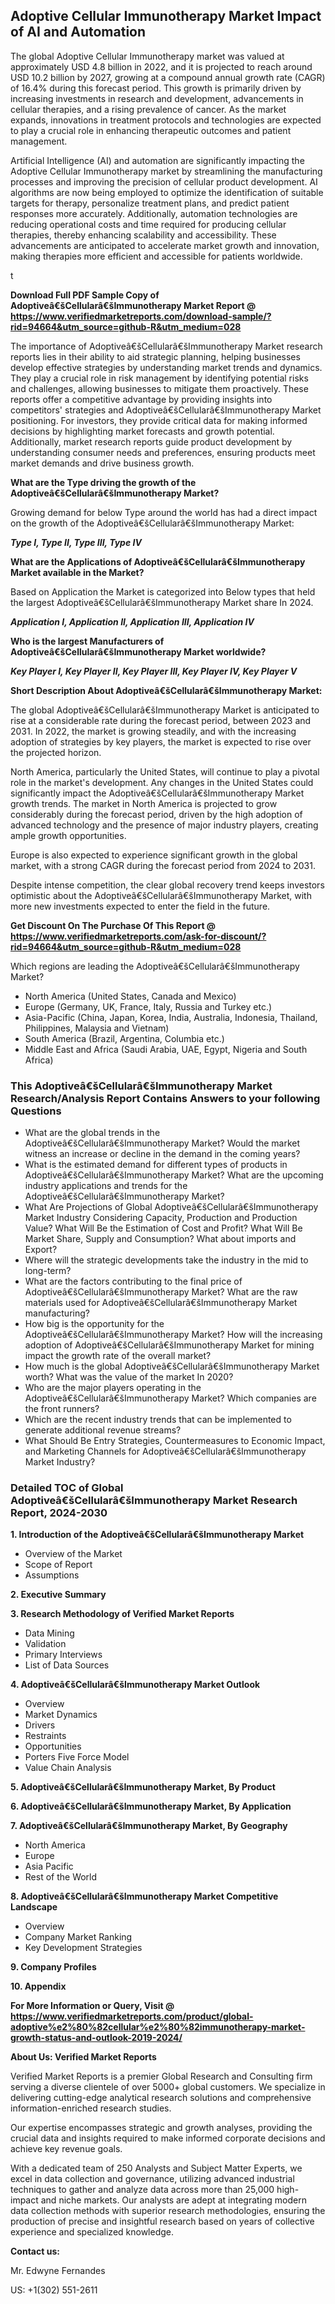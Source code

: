<h2>Adoptive Cellular Immunotherapy Market Impact of AI and Automation</h2><p>The global Adoptive Cellular Immunotherapy market was valued at approximately USD 4.8 billion in 2022, and it is projected to reach around USD 10.2 billion by 2027, growing at a compound annual growth rate (CAGR) of 16.4% during this forecast period. This growth is primarily driven by increasing investments in research and development, advancements in cellular therapies, and a rising prevalence of cancer. As the market expands, innovations in treatment protocols and technologies are expected to play a crucial role in enhancing therapeutic outcomes and patient management.</p><p>Artificial Intelligence (AI) and automation are significantly impacting the Adoptive Cellular Immunotherapy market by streamlining the manufacturing processes and improving the precision of cellular product development. AI algorithms are now being employed to optimize the identification of suitable targets for therapy, personalize treatment plans, and predict patient responses more accurately. Additionally, automation technologies are reducing operational costs and time required for producing cellular therapies, thereby enhancing scalability and accessibility. These advancements are anticipated to accelerate market growth and innovation, making therapies more efficient and accessible for patients worldwide.</p>t</p><p id="" class=""><strong>Download Full PDF Sample Copy of Adoptiveâ€šCellularâ€šImmunotherapy Market Report @ <a href="https://www.verifiedmarketreports.com/download-sample/?rid=94664&utm_source=github-R&utm_medium=028" target="_blank">https://www.verifiedmarketreports.com/download-sample/?rid=94664&utm_source=github-R&utm_medium=028</a></strong></p><p>The importance of&nbsp;Adoptiveâ€šCellularâ€šImmunotherapy Market research reports lies in their ability to aid strategic planning, helping businesses develop effective strategies by understanding market trends and dynamics. They play a crucial role in risk management by identifying potential risks and challenges, allowing businesses to mitigate them proactively. These reports offer a competitive advantage by providing insights into competitors' strategies and Adoptiveâ€šCellularâ€šImmunotherapy Market positioning. For investors, they provide critical data for making informed decisions by highlighting market forecasts and growth potential. Additionally, market research reports guide product development by understanding consumer needs and preferences, ensuring products meet market demands and drive business growth.</p><p><strong>What are the&nbsp;Type driving the growth of the Adoptiveâ€šCellularâ€šImmunotherapy Market?</strong></p><p id="" class="">Growing demand for below Type around the world has had a direct impact on the growth of the Adoptiveâ€šCellularâ€šImmunotherapy Market:</p><em><strong>Type I, Type II, Type III, Type IV</strong></em></p><strong>What are the&nbsp;Applications&nbsp;of Adoptiveâ€šCellularâ€šImmunotherapy Market available in the Market?</strong></p><p id="" class="">Based on Application the Market is categorized into Below types that held the largest Adoptiveâ€šCellularâ€šImmunotherapy Market share In 2024.</p><em><strong>Application I, Application II, Application III, Application IV</strong></em></p><strong>Who is the largest Manufacturers of Adoptiveâ€šCellularâ€šImmunotherapy Market worldwide?</strong></p><p><em><strong>Key Player I, Key Player II, Key Player III, Key Player IV, Key Player V</strong></em></p><p id="" class=""><strong>Short Description About Adoptiveâ€šCellularâ€šImmunotherapy Market:</strong></p><p>The global Adoptiveâ€šCellularâ€šImmunotherapy Market is anticipated to rise at a considerable rate during the forecast period, between 2023 and 2031. In 2022, the market is growing steadily, and with the increasing adoption of strategies by key players, the market is expected to rise over the projected horizon.</p><p>North America, particularly the United States, will continue to play a pivotal role in the market's development. Any changes in the United States could significantly impact the Adoptiveâ€šCellularâ€šImmunotherapy Market growth trends. The market in North America is projected to grow considerably during the forecast period, driven by the high adoption of advanced technology and the presence of major industry players, creating ample growth opportunities.</p><p>Europe is also expected to experience significant growth in the global market, with a strong CAGR during the forecast period from 2024 to 2031.</p><p>Despite intense competition, the clear global recovery trend keeps investors optimistic about the Adoptiveâ€šCellularâ€šImmunotherapy Market, with more new investments expected to enter the field in the future.</p><p id="" class=""><strong>Get Discount On The Purchase Of This Report @ <a href="https://www.verifiedmarketreports.com/ask-for-discount/?rid=94664&utm_source=github-R&utm_medium=028" target="_blank">https://www.verifiedmarketreports.com/ask-for-discount/?rid=94664&utm_source=github-R&utm_medium=028</a></strong></p>Which regions are leading the Adoptiveâ€šCellularâ€šImmunotherapy Market?</p><ul><li>North America (United States, Canada and Mexico)</li><li>Europe (Germany, UK, France, Italy, Russia and Turkey etc.)</li><li>Asia-Pacific (China, Japan, Korea, India, Australia, Indonesia, Thailand, Philippines, Malaysia and Vietnam)</li><li>South America (Brazil, Argentina, Columbia etc.)</li><li>Middle East and Africa (Saudi Arabia, UAE, Egypt, Nigeria and South Africa)</li></ul><h3 id="" class="">This Adoptiveâ€šCellularâ€šImmunotherapy Market Research/Analysis Report Contains Answers to your following Questions</h3><ul><li>What are the global trends in the Adoptiveâ€šCellularâ€šImmunotherapy Market? Would the market witness an increase or decline in the demand in the coming years?</li><li>What is the estimated demand for different types of products in Adoptiveâ€šCellularâ€šImmunotherapy Market? What are the upcoming industry applications and trends for the Adoptiveâ€šCellularâ€šImmunotherapy Market?</li><li>What Are Projections of Global Adoptiveâ€šCellularâ€šImmunotherapy Market Industry Considering Capacity, Production and Production Value? What Will Be the Estimation of Cost and Profit? What Will Be Market Share, Supply and Consumption? What about imports and Export?</li><li>Where will the strategic developments take the industry in the mid to long-term?</li><li>What are the factors contributing to the final price of Adoptiveâ€šCellularâ€šImmunotherapy Market? What are the raw materials used for Adoptiveâ€šCellularâ€šImmunotherapy Market manufacturing?</li><li>How big is the opportunity for the Adoptiveâ€šCellularâ€šImmunotherapy Market? How will the increasing adoption of Adoptiveâ€šCellularâ€šImmunotherapy Market for mining impact the growth rate of the overall market?</li><li>How much is the global Adoptiveâ€šCellularâ€šImmunotherapy Market worth? What was the value of the market In 2020?</li><li>Who are the major players operating in the Adoptiveâ€šCellularâ€šImmunotherapy Market? Which companies are the front runners?</li><li>Which are the recent industry trends that can be implemented to generate additional revenue streams?</li><li>What Should Be Entry Strategies, Countermeasures to Economic Impact, and Marketing Channels for Adoptiveâ€šCellularâ€šImmunotherapy Market Industry?</li></ul><h3 id="" class="">Detailed TOC of Global Adoptiveâ€šCellularâ€šImmunotherapy Market Research Report, 2024-2030</h3><p id="" class=""><strong>1. Introduction of the Adoptiveâ€šCellularâ€šImmunotherapy Market</strong></p><ul><li>Overview of the Market</li><li>Scope of Report</li><li>Assumptions</li></ul><p id="" class=""><strong>2. Executive Summary</strong></p><p id="" class=""><strong>3. Research Methodology of Verified Market Reports</strong></p><ul><li>Data Mining</li><li>Validation</li><li>Primary Interviews</li><li>List of Data Sources</li></ul><p id="" class=""><strong>4. Adoptiveâ€šCellularâ€šImmunotherapy Market Outlook</strong></p><ul><li>Overview</li><li>Market Dynamics</li><li>Drivers</li><li>Restraints</li><li>Opportunities</li><li>Porters Five Force Model</li><li>Value Chain Analysis</li></ul><p id="" class=""><strong>5. Adoptiveâ€šCellularâ€šImmunotherapy Market, By Product</strong></p><p id="" class=""><strong>6. Adoptiveâ€šCellularâ€šImmunotherapy Market, By Application</strong></p><p id="" class=""><strong>7. Adoptiveâ€šCellularâ€šImmunotherapy Market, By Geography</strong></p><ul><li>North America</li><li>Europe</li><li>Asia Pacific</li><li>Rest of the World</li></ul><p id="" class=""><strong>8. Adoptiveâ€šCellularâ€šImmunotherapy Market Competitive Landscape</strong></p><ul><li>Overview</li><li>Company Market Ranking</li><li>Key Development Strategies</li></ul><p id="" class=""><strong>9. Company Profiles</strong></p><p id="" class=""><strong>10. Appendix</strong></p><p id="" class=""><strong>For More Information or Query, Visit @ <a href="https://www.verifiedmarketreports.com/product/global-adoptive%e2%80%82cellular%e2%80%82immunotherapy-market-growth-status-and-outlook-2019-2024/" target="_blank">https://www.verifiedmarketreports.com/product/global-adoptive%e2%80%82cellular%e2%80%82immunotherapy-market-growth-status-and-outlook-2019-2024/</a></strong></p><p id="" class=""><strong>About Us: Verified Market Reports</strong></p><p id="" class="">Verified Market Reports is a premier Global Research and Consulting firm serving a diverse clientele of over 5000+ global customers. We specialize in delivering cutting-edge analytical research solutions and comprehensive information-enriched research studies.</p><p id="" class="">Our expertise encompasses strategic and growth analyses, providing the crucial data and insights required to make informed corporate decisions and achieve key revenue goals.</p><p id="" class="">With a dedicated team of 250 Analysts and Subject Matter Experts, we excel in data collection and governance, utilizing advanced industrial techniques to gather and analyze data across more than 25,000 high-impact and niche markets. Our analysts are adept at integrating modern data collection methods with superior research methodologies, ensuring the production of precise and insightful research based on years of collective experience and specialized knowledge.</p><p id="" class=""><strong>Contact us:</strong></p><p id="" class="">Mr. Edwyne Fernandes</p><p id="" class="">US: +1(302) 551-2611</p>